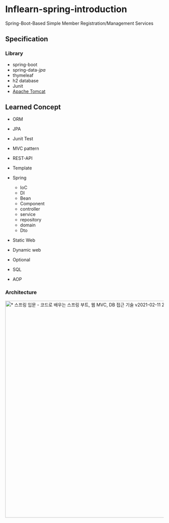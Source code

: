 # Inflearn-spring-introduction

Spring-Boot-Based Simple Member Registration/Management Services



## Specification

### Library

- spring-boot
- spring-data-*jpa*
- thymeleaf
- h2 database
- Junit
- [Apache Tomcat](http://tomcat.apache.org/)



## Learned Concept

- ORM

- JPA

- Junit Test

- MVC pattern

- REST-API

- Template

- Spring

  - IoC
  - DI
  - Bean
  - Component
  - controller
  - service
  - repository
  - domain
  - Dto

- Static Web

- Dynamic web

- Optional

- SQL

- AOP

  

### Architecture

<img width="688" alt="* 스프링 입문 - 코드로 배우는 스프링 부트, 웹 MVC, DB 접근 기술 v2021-02-11 2021-05-24 23-18-31" src="https://user-images.githubusercontent.com/60743304/119361293-78326280-bce6-11eb-8527-9b8a8b4c15ad.png">
